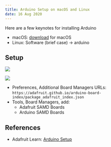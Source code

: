 ```yaml
---
title: Arduino Setup on macOS and Linux
date: 16 Aug 2020
---
```


Here are a few keynotes for installing Arduino

- macOS: [download](https://www.arduino.cc/en/Main/Software) for macOS
- Linux: Software (brief case) -> arduino

## Setup

![](https://cdn-learn.adafruit.com/assets/assets/000/032/477/original/flora_bsp.png?1463422146)

![](https://cdn-learn.adafruit.com/assets/assets/000/026/781/original/flora_install.gif?1448319282)

- Preferences, Additional Board Managers URLs: `https://adafruit.github.io/arduino-board-index/package_adafruit_index.json`
- Tools, Board Managers, add:
    - Adafruit SAMD Boards
    - Arduino SAMD Boards
    
## References

- Adafruit Learn: [Arduino Setup](https://learn.adafruit.com/adafruit-arduino-ide-setup?view=all)
